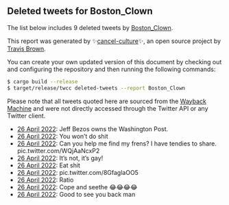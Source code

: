 ## Deleted tweets for Boston_Clown

The list below includes 9 deleted tweets by
[Boston_Clown](https://twitter.com/Boston_Clown).



This report was generated by ✨[cancel-culture](https://github.com/travisbrown/cancel-culture)✨,
an open source project by [Travis Brown](https://twitter.com/travisbrown).

You can create your own updated version of this document by checking out and configuring the
repository and then running the following commands:

```bash
$ cargo build --release
$ target/release/twcc deleted-tweets --report Boston_Clown
```

Please note that all tweets quoted here are sourced from the
[Wayback Machine](https://web.archive.org) and were not directly accessed through the Twitter API or
any Twitter client.

* [26 April 2022](https://web.archive.org/web/20220426070226/https://twitter.com/Boston_Clown/status/1518847831733321729): Jeff Bezos owns the Washington Post. <!--1518847831733321729-->
* [26 April 2022](https://web.archive.org/web/20220426065350/https://twitter.com/Boston_Clown/status/1518845725790113792): You won’t  do shit <!--1518845725790113792-->
* [26 April 2022](https://web.archive.org/web/20220426065338/https://twitter.com/Boston_Clown/status/1518845551403757568): Can you help me find my frens? I have tendies to share. pic.twitter.com/WQjAaNcxP2 <!--1518845551403757568-->
* [26 April 2022](https://web.archive.org/web/20220426064310/https://twitter.com/Boston_Clown/status/1518842903749136384): It’s not, it’s gay! <!--1518842903749136384-->
* [26 April 2022](https://web.archive.org/web/20220426064013/https://twitter.com/Boston_Clown/status/1518842274901377024): Eat shit <!--1518842274901377024-->
* [26 April 2022](https://web.archive.org/web/20220426064102/https://twitter.com/Boston_Clown/status/1518841701640593408): pic.twitter.com/8GfaglaOO5 <!--1518841701640593408-->
* [26 April 2022](https://web.archive.org/web/20220426063724/https://twitter.com/Boston_Clown/status/1518841611115024384): Ratio <!--1518841611115024384-->
* [26 April 2022](https://web.archive.org/web/20220426063731/https://twitter.com/Boston_Clown/status/1518841582547517440): Cope and seethe 😂😂😂😂 <!--1518841582547517440-->
* [26 April 2022](https://web.archive.org/web/20220426063529/https://twitter.com/Boston_Clown/status/1518841065725472768): Good to see you back man <!--1518841065725472768-->
